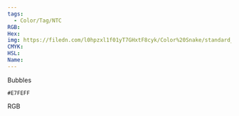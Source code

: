 ```yaml
---
tags:
  - Color/Tag/NTC
RGB:
Hex:
img: https://filedn.com/l0hpzxl1f01yT7GHxtF8cyk/Color%20Snake/standard_csv_to_svg/%23/E7FEFF.svg
CMYK:
HSL:
Name:
---
```

Bubbles
```palette
#E7FEFF
```
RGB
